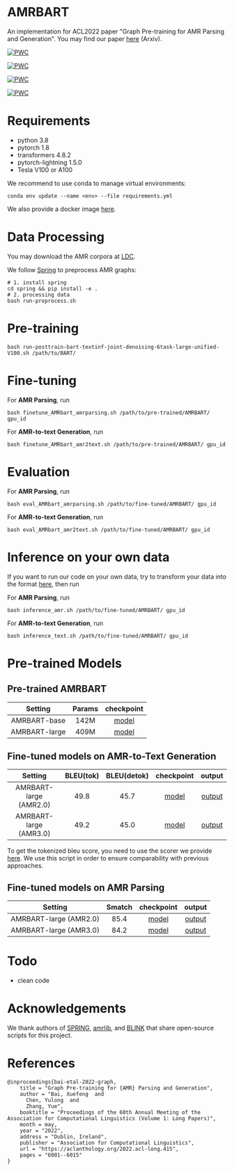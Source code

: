 # AMRBART
An implementation for ACL2022 paper "Graph Pre-training for AMR Parsing and Generation". You may find our paper [here](https://arxiv.org/pdf/2203.07836.pdf) (Arxiv).

[![PWC](https://img.shields.io/endpoint.svg?url=https://paperswithcode.com/badge/graph-pre-training-for-amr-parsing-and-1/amr-to-text-generation-on-ldc2017t10)](https://paperswithcode.com/sota/amr-to-text-generation-on-ldc2017t10?p=graph-pre-training-for-amr-parsing-and-1)

[![PWC](https://img.shields.io/endpoint.svg?url=https://paperswithcode.com/badge/graph-pre-training-for-amr-parsing-and-1/amr-to-text-generation-on-ldc2020t02)](https://paperswithcode.com/sota/amr-to-text-generation-on-ldc2020t02?p=graph-pre-training-for-amr-parsing-and-1)

[![PWC](https://img.shields.io/endpoint.svg?url=https://paperswithcode.com/badge/graph-pre-training-for-amr-parsing-and-1/amr-parsing-on-ldc2017t10)](https://paperswithcode.com/sota/amr-parsing-on-ldc2017t10?p=graph-pre-training-for-amr-parsing-and-1)

[![PWC](https://img.shields.io/endpoint.svg?url=https://paperswithcode.com/badge/graph-pre-training-for-amr-parsing-and-1/amr-parsing-on-ldc2020t02)](https://paperswithcode.com/sota/amr-parsing-on-ldc2020t02?p=graph-pre-training-for-amr-parsing-and-1)

# Requirements
+ python 3.8
+ pytorch 1.8
+ transformers 4.8.2
+ pytorch-lightning 1.5.0
+ Tesla V100 or A100

We recommend to use conda to manage virtual environments:
```
conda env update --name <env> --file requirements.yml
```
We also provide a docker image [here](https://hub.docker.com/layers/muyeby/docker-pytorch/cuda11.1py38torch1.8AMRPLM/images/sha256-c8c86f32d5e23787b0b3fbe70014ffeba693b3a5fad50fa31cf3bb664ee3def7?context=explore).

# Data Processing

<!-- Since AMR corpus require LDC license, we upload some examples for format reference. If you have the license, feel free to contact us for getting the preprocessed data. -->
You may download the AMR corpora at [LDC](https://www.ldc.upenn.edu).

We follow [Spring](https://github.com/SapienzaNLP/spring) to preprocess AMR graphs:
```
# 1. install spring 
cd spring && pip install -e .
# 2. processing data
bash run-preprocess.sh
```


# Pre-training
```
bash run-posttrain-bart-textinf-joint-denoising-6task-large-unified-V100.sh /path/to/BART/
```

# Fine-tuning

For **AMR Parsing**, run
```
bash finetune_AMRbart_amrparsing.sh /path/to/pre-trained/AMRBART/ gpu_id
```

For **AMR-to-text Generation**, run
```
bash finetune_AMRbart_amr2text.sh /path/to/pre-trained/AMRBART/ gpu_id
```


# Evaluation

For **AMR Parsing**, run
```
bash eval_AMRbart_amrparsing.sh /path/to/fine-tuned/AMRBART/ gpu_id
```

For **AMR-to-text Generation**, run
```
bash eval_AMRbart_amr2text.sh /path/to/fine-tuned/AMRBART/ gpu_id
```

# Inference on your own data

If you want to run our code on your own data, try to transform your data into the format [here](https://github.com/muyeby/AMRBART/tree/main/examples), then run 

For **AMR Parsing**, run
```
bash inference_amr.sh /path/to/fine-tuned/AMRBART/ gpu_id
```

For **AMR-to-text Generation**, run
```
bash inference_text.sh /path/to/fine-tuned/AMRBART/ gpu_id
```

# Pre-trained Models

## Pre-trained AMRBART


|Setting| Params | checkpoint |
|  :----:  | :----:  |:---:|
| AMRBART-base  | 142M | [model](https://huggingface.co/xfbai/AMRBART-base) |
| AMRBART-large | 409M | [model](https://huggingface.co/xfbai/AMRBART-large) |


## Fine-tuned models on AMR-to-Text Generation

|Setting|  BLEU(tok)  | BLEU(detok) | checkpoint | output | 
|  :----:  | :----:  |:---:|  :----:  | :----:  |
| AMRBART-large (AMR2.0)  | 49.8 | 45.7 | [model](https://huggingface.co/xfbai/AMRBART-large-finetuned-AMR2.0-AMR2Text) | [output](https://1drv.ms/t/s!ArC7JSpdBblgpzjnvvojZlXMx4RD?e=1CigkX) |
| AMRBART-large (AMR3.0) | 49.2 | 45.0 | [model](https://huggingface.co/xfbai/AMRBART-large-finetuned-AMR3.0-AMR2Text) | [output](https://1drv.ms/t/s!ArC7JSpdBblgpzdLAC4rmIfSlPyN?e=UVPSyp) |

To get the tokenized bleu score, you need to use the scorer we provide [here](https://github.com/muyeby/AMRBART/blob/main/fine-tune/evaluation/eval_gen.sh). We use this script in order to ensure comparability with previous approaches.

## Fine-tuned models on AMR Parsing

|Setting|  Smatch | checkpoint | output | 
|  :----:  | :----:  |:---:|  :----:  |
| AMRBART-large (AMR2.0)  | 85.4 | [model](https://huggingface.co/xfbai/AMRBART-large-finetuned-AMR2.0-AMRParsing) | [output](https://1drv.ms/t/s!ArC7JSpdBblgpzpWyvMnJy7-T6W6?e=0LQliX) |
| AMRBART-large (AMR3.0)  | 84.2 | [model](https://huggingface.co/xfbai/AMRBART-large-finetuned-AMR3.0-AMRParsing) | [output](https://1drv.ms/t/s!ArC7JSpdBblgpzzwPKcWQQuaj9IF?e=rkTjCu) |


# Todo
+ clean code

# Acknowledgements
We thank authors of [SPRING](https://github.com/SapienzaNLP/spring), [amrlib](https://github.com/bjascob/amrlib), and [BLINK](https://github.com/facebookresearch/BLINK) that share open-source scripts for this project.
# References
```
@inproceedings{bai-etal-2022-graph,
    title = "Graph Pre-training for {AMR} Parsing and Generation",
    author = "Bai, Xuefeng  and
      Chen, Yulong  and
      Zhang, Yue",
    booktitle = "Proceedings of the 60th Annual Meeting of the Association for Computational Linguistics (Volume 1: Long Papers)",
    month = may,
    year = "2022",
    address = "Dublin, Ireland",
    publisher = "Association for Computational Linguistics",
    url = "https://aclanthology.org/2022.acl-long.415",
    pages = "6001--6015"
}
```

